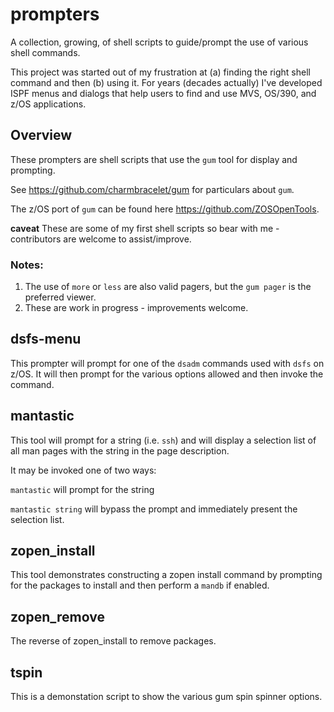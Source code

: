 # prompters
A collection, growing, of shell scripts to guide/prompt the use of various shell 
commands.

This project was started out of my frustration at (a) finding the right shell command 
and then (b) using it. For years (decades actually) I've developed
ISPF menus and dialogs that help users to find and use MVS, OS/390, 
and z/OS applications.

## Overview

These prompters are shell scripts that use the `gum` tool for display and prompting.

See https://github.com/charmbracelet/gum for particulars about `gum`.

The z/OS port of `gum` can be found here https://github.com/ZOSOpenTools.

**caveat** These are some of my first shell scripts so bear with me - contributors 
are welcome to assist/improve.

### Notes:

1. The use of `more` or `less` are also valid pagers, but the `gum pager` is 
the preferred viewer.
2. These are work in progress - improvements welcome.

## dsfs-menu

This prompter will prompt for one of the `dsadm` commands used with `dsfs` on z/OS. 
It will then prompt for the various options allowed and then invoke the command.

## mantastic

This tool will prompt for a string (i.e. `ssh`) and will display a selection list 
of all man pages with the string in the page description.

It may be invoked one of two ways:

`mantastic` will prompt for the string

`mantastic string` will bypass the prompt and immediately present the selection list.

## zopen_install

This tool demonstrates constructing a zopen install command by prompting for the
packages to install and then perform a `mandb` if enabled.

## zopen_remove

The reverse of zopen_install to remove packages.

## tspin

This is a demonstation script to show the various gum spin spinner options.

